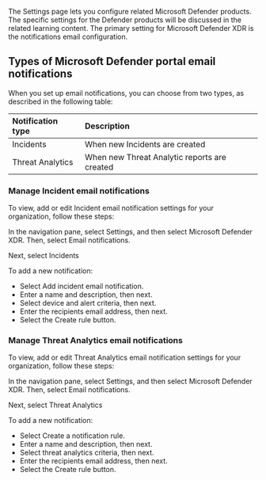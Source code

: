 The Settings page lets you configure related Microsoft Defender products. The specific settings for the Defender products will be discussed in the related learning content. The primary setting for Microsoft Defender XDR is the notifications email configuration.


## Types of Microsoft Defender portal email notifications

When you set up email notifications, you can choose from two types, as described in the following table:

| Notification type	| Description|
| :--- | :--- |
| Incidents | When new Incidents are created|
| Threat Analytics| When new Threat Analytic reports are created|


### Manage Incident email notifications
To view, add or edit Incident email notification settings for your organization, follow these steps:

In the navigation pane, select Settings, and then select Microsoft Defender XDR. Then,  select Email notifications.

Next, select Incidents

To add a new notification:
- Select Add incident email notification.
- Enter a name and description, then next.
- Select device and alert criteria, then next.
- Enter the recipients email address, then next.
- Select the Create rule button.

### Manage Threat Analytics email notifications
To view, add or edit Threat Analytics email notification settings for your organization, follow these steps:

In the navigation pane, select Settings, and then select Microsoft Defender XDR. Then,  select Email notifications.

Next, select Threat Analytics

To add a new notification:
- Select Create a notification rule.
- Enter a name and description, then next.
- Select threat analytics criteria, then next.
- Enter the recipients email address, then next.
- Select the Create rule button.


